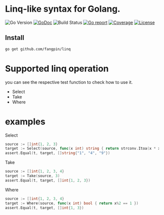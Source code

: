 # Linq-like syntax for Golang.

![Go Version](https://img.shields.io/badge/Go-%3E%3D%201.18-%23007d9c)
[![GoDoc](https://godoc.org/github.com/fangpin/linq?status.svg)](https://pkg.go.dev/github.com/fangpin/linq)
![Build Status](https://github.com/fangpin/linq/actions/workflows/test.yml/badge.svg)
[![Go report](https://goreportcard.com/badge/github.com/fangpin/linq)](https://goreportcard.com/report/github.com/fangpin/linq)
[![Coverage](https://img.shields.io/codecov/c/github/fangpin/linq)](https://codecov.io/gh/fangpin/linq)
[![License](https://img.shields.io/github/license/fangpin/linq)](./LICENSE)

## Install

```sh
go get github.com/fangpin/linq
```

# Supported linq operation
you can see the respective test function to check how to use it.

- Select
- Take
- Where

# examples
Select
```go
source := []int{1, 2, 3}
target := Select(source, func(x int) string { return strconv.Itoa(x * x) })
assert.Equal(t, target, []string{"1", "4", "9"})
```

Take
```go
source := []int{1, 2, 3, 4}
target := Take(source, 3)
assert.Equal(t, target, []int{1, 2, 3})
```

Where
```go
source := []int{1, 2, 3, 4}
target := Where(source, func(x int) bool { return x%2 == 1 })
assert.Equal(t, target, []int{1, 3})
```